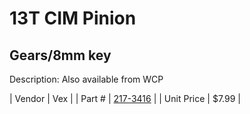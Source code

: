 # 13T CIM Pinion
## Gears/8mm key
Description: 	Also available from WCP 

| Vendor | Vex | 
| Part # | [217-3416](http://www.vexrobotics.com/vexpro/motion/vexpro-gears/cim-motor-gears.html) | 
| Unit Price | $7.99 | 
